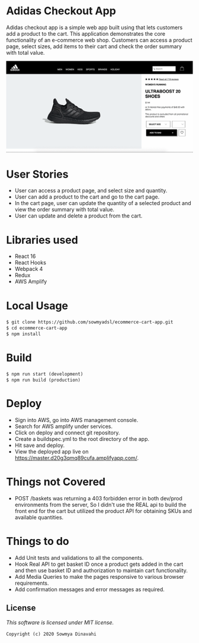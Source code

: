 # Adidas Checkout App

Adidas checkout app is a simple web app built using that lets customers add a product to the cart. This application demonstrates the core functionality of an e-commerce web shop. Customers can access a product page, select sizes, add items to their cart and check the order summary with total value.

![Adidas Checkout Cart Demo](src/public/checkout.gif)

# User Stories

- User can access a product page, and select size and quantity.
- User can add a product to the cart and go to the cart page.
- In the cart page, user can update the quantity of a selected product and view the order summary with total value.
- User can update and delete a product from the cart.

# Libraries used

- React 16
- React Hooks
- Webpack 4
- Redux
- AWS Amplify

# Local Usage

```
$ git clone https://github.com/sowmyadsl/ecommerce-cart-app.git
$ cd ecommerce-cart-app
$ npm install
```

# Build

```
$ npm run start (development)
$ npm run build (production)
```

# Deploy

- Sign into AWS, go into AWS management console.
- Search for AWS amplify under services.
- Click on deploy and connect git repository.
- Create a buildspec.yml to the root directory of the app.
- Hit save and deploy.
- View the deployed app live on https://master.d20g3qmq89cufa.amplifyapp.com/.

# Things not Covered

- POST /baskets was returning a 403 forbidden error in both dev/prod environments from the server, So I didn't use the REAL api to build the front end for the cart but utilized the product API for obtaining SKUs and available quantities.

# Things to do

- Add Unit tests and validations to all the components.
- Hook Real API to get basket ID once a product gets added in the cart and then use basket ID and authorization to maintain cart functionality.
- Add Media Queries to make the pages responsive to various browser requirements.
- Add confirmation messages and error messages as required.

## License

_This software is licensed under MIT license._

```
Copyright (c) 2020 Sowmya Dinavahi
```
